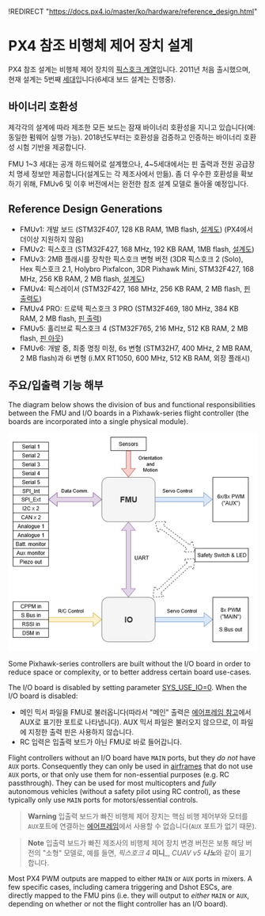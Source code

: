 !REDIRECT "https://docs.px4.io/master/ko/hardware/reference_design.html"

# PX4 참조 비행체 제어 장치 설계

PX4 참조 설계는 비행체 제어 장치의 [픽스호크 계열](https://docs.px4.io/master/en/flight_controller/pixhawk_series.html)입니다. 2011년 처음 출시했으며, 현재 설계는 5번째 [세대](#reference_design_generations)입니다(6세대 보드 설계는 진행중).

## 바이너리 호환성

제각각의 설계에 따라 제조한 모든 보드는 잠재 바이너리 호환성을 지니고 있습니다(예: 동일한 펌웨어 실행 가능). 2018년도부터는 호환성을 검증하고 인증하는 바이너리 호환성 시험 기반을 제공합니다.

FMU 1~3 세대는 공개 하드웨어로 설계했으나, 4~5세대에서는 핀 출력과 전원 공급장치 명세 정보만 제공합니다(설계도는 각 제조사에서 만듦). 좀 더 우수한 호환성을 확보하기 위해, FMUv6 및 이후 버전에서는 완전한 참조 설계 모델로 돌아올 예정입니다.

<a id="reference_design_generations"></a>

## Reference Design Generations

* FMUv1: 개발 보드 \(STM32F407, 128 KB RAM, 1MB flash, [설계도](https://github.com/PX4/Hardware/tree/master/FMUv1)\) (PX4에서 더이상 지원하지 않음)
* FMUv2: 픽스호크 \(STM32F427, 168 MHz, 192 KB RAM, 1MB flash, [설계도](https://github.com/PX4/Hardware/tree/master/FMUv2)\)
* FMUv3: 2MB 플래시를 장착한 픽스호크 변형 버전 \(3DR 픽스호크 2 \(Solo\), Hex 픽스호크 2.1, Holybro Pixfalcon, 3DR Pixhawk Mini, STM32F427, 168 MHz, 256 KB RAM, 2 MB flash, [설계도](https://github.com/PX4/Hardware/tree/master/FMUv3_REV_D)\)
* FMUv4: 픽스레이서 \(STM32F427, 168 MHz, 256 KB RAM, 2 MB flash, [핀 출력도](https://docs.google.com/spreadsheets/d/1raRRouNsveQz8cj-EneWG6iW0dqGfRAifI91I2Sr5E0/edit#gid=1585075739)\) 
* FMUv4 PRO: 드로텍 픽스호크 3 PRO \(STM32F469, 180 MHz, 384 KB RAM, 2 MB flash, [핀 출력](https://docs.google.com/spreadsheets/d/1raRRouNsveQz8cj-EneWG6iW0dqGfRAifI91I2Sr5E0/edit#gid=1585075739)\)
* FMUv5: 홀리브로 픽스호크 4 \(STM32F765, 216 MHz, 512 KB RAM, 2 MB flash, [핀 아웃](https://docs.google.com/spreadsheets/d/1-n0__BYDedQrc_2NHqBenG1DNepAgnHpSGglke-QQwY/edit#gid=912976165)\)
* FMUv6: 개발 중, 최종 명칭 미정, 6s 변형 \(STM32H7, 400 MHz, 2 MB RAM, 2 MB flash\)과 6i 변형 \(i.MX RT1050, 600 MHz, 512 KB RAM, 외장 플래시\)

## 주요/입출력 기능 해부

The diagram below shows the division of bus and functional responsibilities between the FMU and I/O boards in a Pixhawk-series flight controller (the boards are incorporated into a single physical module).

![PX4 Main/IO Functional Breakdown](../../assets/diagrams/px4_fmu_io_functions.png)

<!-- Draw.io version of file can be found here: https://drive.google.com/file/d/1H0nK7Ufo979BE9EBjJ_ccVx3fcsilPS3/view?usp=sharing -->

Some Pixhawk-series controllers are built without the I/O board in order to reduce space or complexity, or to better address certain board use-cases.

The I/O board is disabled by setting parameter [SYS_USE_IO=0](../advanced/parameter_reference.md#SYS_USE_IO). When the I/O board is disabled:

- 메인 믹서 파일을 FMU로 불러옵니다(따라서 "메인" 출력은 [에어프레임 참고](../airframes/airframe_reference.md)에서 AUX로 표기한 포트로 나타냅니다). AUX 믹서 파일은 불러오지 않으므로, 이 파일에 지정한 출력 핀은 사용하지 않습니다.
- RC 입력은 입출력 보드가 아닌 FMU로 바로 들어갑니다.

Flight controllers without an I/O board have `MAIN` ports, but they *do not* have `AUX` ports. Consequently they can only be used in [airframes](../airframes/airframe_reference.md) that do not use `AUX` ports, or that only use them for non-essential purposes (e.g. RC passthrough). They can be used for most multicopters and *fully* autonomous vehicles (without a safety pilot using RC control), as these typically only use `MAIN` ports for motors/essential controls.

> **Warning** 입출력 보드가 빠진 비행체 제어 장치는 핵심 비행 제어부와 모터를 `AUX`포트에 연결하는 [에어프레임](../airframes/airframe_reference.md)에서 사용할 수 없습니다(`AUX` 포트가 없기 때문).

<span></span>

> **Note** 입출력 보드가 빠진 제조사의 비행체 제어 장치 변경 버전은 보통 해당 버전의 "소형" 모델로, 예를 들면, *픽스호크 4* **미니**_, *CUAV v5 **나노***와 같이 표기합니다.

Most PX4 PWM outputs are mapped to either `MAIN` or `AUX` ports in mixers. A few specific cases, including camera triggering and Dshot ESCs, are directly mapped to the FMU pins (i.e. they will output to *either* `MAIN` or `AUX`, depending on whether or not the flight controller has an I/O board).